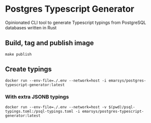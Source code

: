 # Postgres Typescript Generator

Opinionated CLI tool to generate Typescript typings from PostgreSQL databases written in Rust

## Build, tag and publish image

`make publish`

## Create typings

`docker run --env-file=./.env --network=host -i emarsys/postgres-typescript-generator:latest`

### With extra JSONB typings

`docker run --env-file=./.env --network=host -v $(pwd)/psql-typings.toml:/psql-typings.toml -i emarsys/postgres-typescript-generator:latest`
